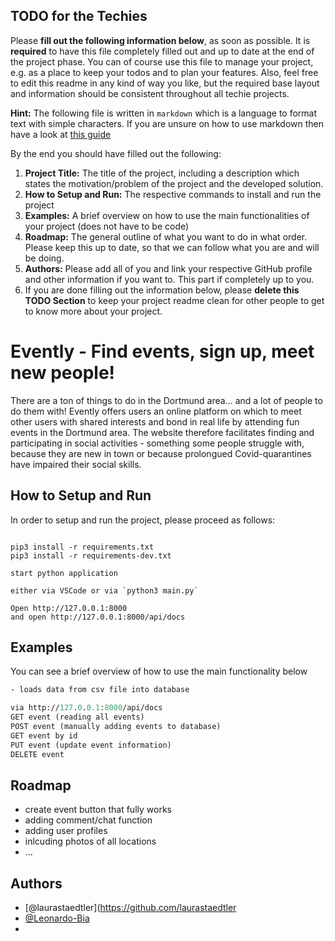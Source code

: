 ## TODO for the Techies
Please **fill out the following information below**, as soon as possible. It is **required** to have this file completely filled out and up to date at the end of the project phase.
You can of course use this file to manage your project, e.g. as a place to keep your todos and to plan your features. Also, feel free to edit this readme in any kind of way you like, but the required base layout and information should be consistent throughout all techie projects.

**Hint:** The following file is written in `markdown` which is a language to format text with simple characters. If you are unsure on how to use markdown then have a look at [this guide](https://www.markdownguide.org/basic-syntax/)

By the end you should have filled out the following:
1. **Project Title:** The title of the project, including a description which states the motivation/problem of the project and the developed solution.
2. **How to Setup and Run:** The respective commands to install and run the project
3. **Examples:** A brief overview on how to use the main functionalities of your project (does not have to be code)
4. **Roadmap:** The general outline of what you want to do in what order. Please keep this up to date, so that we can follow what you are and will be doing.
5. **Authors:** Please add all of you and link your respective GitHub profile and other information if you want to. This part if completely up to you.
6. If you are done filling out the information below, please **delete this TODO Section** to keep your project readme clean for other people to get to know more about your project.

# Evently - Find events, sign up, meet new people!

There are a ton of things to do in the Dortmund area… and a lot of people to do them with! Evently offers users an online platform on which to meet other users with shared interests and bond in real life by attending fun events in the Dortmund area. The website therefore facilitates finding and participating in social activities - something some people struggle with, because they are new in town or because prolongued Covid-quarantines have impaired their social skills.


## How to Setup and Run

In order to setup and run the project, please proceed as follows:

```python3 -m venv venv && source venv/bin/activate

pip3 install -r requirements.txt
pip3 install -r requirements-dev.txt

start python application

either via VSCode or via `python3 main.py`

Open http://127.0.0.1:8000
and open http://127.0.0.1:8000/api/docs

```

## Examples

You can see a brief overview of how to use the main functionality below

```def load_csv_data() in app/main.py:
- loads data from csv file into database

via http://127.0.0.1:8000/api/docs
GET event (reading all events)
POST event (manually adding events to database)
GET event by id
PUT event (update event information)
DELETE event


```

  
## Roadmap

- create event button that fully works
- adding comment/chat function
- adding user profiles
- inlcuding photos of all locations
- ...

  
## Authors

- [@laurastaedtler](https://github.com/laurastaedtler
- [@Leonardo-Bia](https://github.com/Leonardo-Bia)
- 

  

